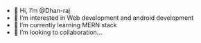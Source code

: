 - 👋 Hi, I’m @Dhan-raj
- 👀 I’m interested in Web development and android development
- 🌱 I’m currently learning MERN stack
- 💞️ I’m looking to collaboration...

<!---
Dhan-raj/Dhan-raj is a ✨ special ✨ repository because its `README.md` (this file) appears on your GitHub profile.
You can click the Preview link to take a look at your changes.
--->
